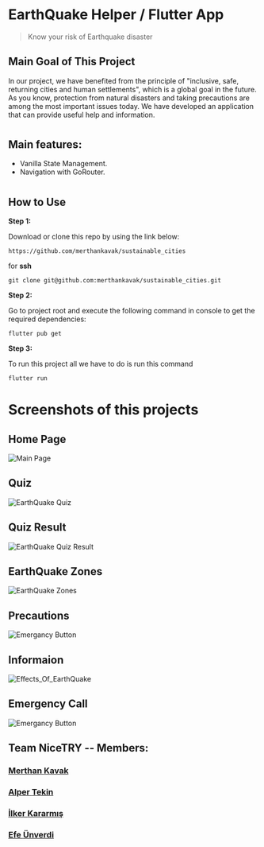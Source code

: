 # EarthQuake Helper / Flutter App
> Know your risk of Earthquake disaster
## Main Goal of This Project

In our project, we have benefited from the principle of "inclusive, safe, returning cities and human settlements", which is a global goal in the future. As you know, protection from natural disasters and taking precautions are among the most important issues today. We have developed an application that can provide useful help and information.
#

## Main features:

* Vanilla State Management.
* Navigation with GoRouter.


#

## How to Use 

**Step 1:**

Download or clone this repo by using the link below:

```
https://github.com/merthankavak/sustainable_cities
```

for **ssh** 

```
git clone git@github.com:merthankavak/sustainable_cities.git
```

**Step 2:**

Go to project root and execute the following command in console to get the required dependencies: 

```
flutter pub get 
```
**Step 3:**

To run this project all we have to do is run this command

```
flutter run 
```

# Screenshots of this projects
## Home Page
![Main Page](https://raw.githubusercontent.com/merthankavak/sustainable_cities/master/ScreenShots/1.png)

## Quiz
![EarthQuake Quiz](https://raw.githubusercontent.com/merthankavak/sustainable_cities/master/ScreenShots/2.png)

## Quiz Result
![EarthQuake Quiz Result](https://raw.githubusercontent.com/merthankavak/sustainable_cities/master/ScreenShots/3.png)

## EarthQuake Zones
![EarthQuake Zones](https://raw.githubusercontent.com/merthankavak/sustainable_cities/master/ScreenShots/4.png)

## Precautions
![Emergancy Button](https://raw.githubusercontent.com/merthankavak/sustainable_cities/master/ScreenShots/5.png)

## Informaion
![Effects_Of_EarthQuake](https://raw.githubusercontent.com/merthankavak/sustainable_cities/master/ScreenShots/6.png)

## Emergency Call
![Emergancy Button](https://raw.githubusercontent.com/merthankavak/sustainable_cities/master/ScreenShots/7.png)

## Team NiceTRY -- Members:
### [Merthan **Kavak**](https://github.com/merthankavak)  
### [Alper **Tekin**](https://github.com/alpertknn)  
### [İlker **Kararmış**](https://github.com/Inventore0)  
### [Efe **Ünverdi**](https://github.com/midnightcoke)
